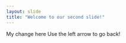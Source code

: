 ```yaml
---
layout: slide
title: "Welcome to our second slide!"
---
```

My change here
Use the left arrow to go back!
